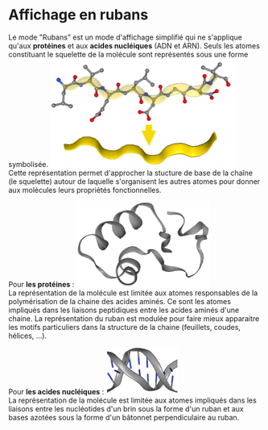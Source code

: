 # Affichage en rubans
Le mode "Rubans" est un mode d'affichage simplifié qui ne s'applique qu'aux **protéines** et aux **acides nucléiques** (ADN et ARN). Seuls les atomes constituant le squelette de la molécule sont représentés sous une forme symbolisée. ![Ruban](static/img/ruban2.png)   
Cette représentation permet d'approcher la stucture de base de la chaîne (le squelette) autour de laquelle s'organisent les autres atomes pour donner aux molécules leurs propriétés fonctionnelles.      
      
Pour **les protéines** : 
![Protéine en ruban](static/img/rubanp.png)   
La représentation de la molécule est limitée aux atomes responsables de la polymérisation de la chaine des acides aminés. Ce sont les atomes impliqués dans les liaisons peptidiques entre les acides aminés d'une chaine.  La représentation du ruban est modulée pour faire mieux apparaitre les motifs particuliers dans la structure de la chaine (feuillets, coudes, hélices, ...).

Pour **les acides nucléiques** : 
![ADN en ruban](static/img/rubann.png)   
La représentation de la molécule est limitée aux atomes impliqués dans les liaisons entre les nucléotides d'un brin sous la forme d'un ruban et aux bases azotées sous la forme d'un bâtonnet perpendiculaire au ruban.
